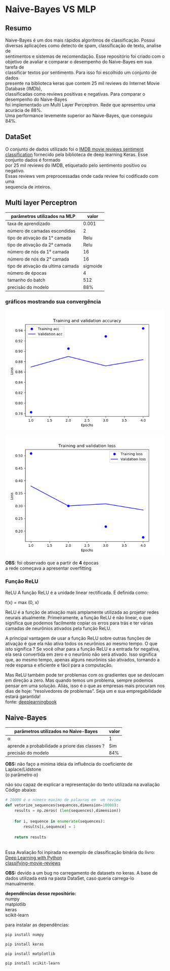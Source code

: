 # Naive-Bayes VS MLP

## Resumo
Naive-Bayes é um dos mais rápidos algoritmos de classificação. Possui  
diversas aplicações como detecto de spam, classificação de texto, analise de  
sentimentos e sistemas de recomendação. Esse repositório foi criado com o   
objetivo de avaliar e comparar o desempenho do Naive-Bayes em sua tarefa de  
classificar textos por sentimento. Para isso foi escolhido um conjunto de dados  
presente na biblioteca keras que contem 25 mil reviews do Internet Movie Database (IMDb),  
classificadas como reviews positivas e negativas. Para comparar o desempenho do Naive-Bayes  
foi implementado um Multi Layer Perceptron. Rede que apresentou uma acurácia de 88%.  
Uma performance levemente superior ao Naive-Bayes, que conseguiu 84%.

## DataSet
O conjunto de dados utilizado foi o [IMDB movie reviews sentiment classification](https://keras.io/datasets/#imdb-movie-reviews-sentiment-classification) fornecido pela biblioteca  de deep learning Keras. Esse conjunto dados é formado  
por 25 mil reviews do IMDB, etiquetado pelo sentimento positivo ou negativo.  
Essas reviews vem preprocessadas onde cada review foi codificado com uma  
sequencia de inteiros.


## Multi layer Perceptron

parâmetros utilizados na MLP      | valor
----------------------------------|------
taxa de aprendizado               | 0.001
número de camadas escondidas      | 2
tipo de ativação da 1° camada     | Relu
tipo de ativação da 2° camada     | Relu
número de nós da 1° camada        | 16
número de nós da 2° camada        | 16
tipo de ativação da ultima camada | sigmoide
número de épocas                  | 4
tamanho do batch                  | 512
precisão do modelo                | 88%

### gráficos mostrando sua convergência

![](Graphs/MLP_accuracy.png)

![](Graphs/MLP_validationLoss.png)

**OBS**: foi observado que a partir de **4** épocas  
a rede começava a apresentar overfitting 
### Função ReLU
ReLU
A função ReLU é a unidade linear rectificada. É definida como:

f(x) = max (0, x)

ReLU é a função de ativação mais amplamente utilizada ao projetar redes neurais atualmente. Primeiramente, a função ReLU é não linear, o que significa que podemos facilmente copiar os erros para trás e ter várias camadas de neurônios ativados pela função ReLU.

A principal vantagem de usar a função ReLU sobre outras funções de ativação é que ela não ativa todos os neurônios ao mesmo tempo. O que isto significa ? Se você olhar para a função ReLU e a entrada for negativa, ela será convertida em zero e o neurônio não será ativado. Isso significa que, ao mesmo tempo, apenas alguns neurônios são ativados, tornando a rede esparsa e eficiente e fácil para a computação.

Mas ReLU também pode ter problemas com os gradientes que se deslocam em direção a zero. Mas quando temos um problema, sempre podemos pensar em uma solução. Aliás, isso é o que as empresas mais procuram nos dias de hoje: “resolvedores de problemas”. Seja um e sua empregabilidade estará garantida!  
fonte: [deeplearningbook](http://deeplearningbook.com.br/funcao-de-ativacao/)



## Naive-Bayes

parâmetros utilizados no Naive-Bayes            | valor
------------------------------------------------|------
&alpha;                                         | 1
aprende a probabilidade a priore das classes ?  | Sim
precisão do modelo                              | 84%


**OBS:** não faço a minima ideia da influência do coeficiente de Laplace/Lidstone  
(o parâmetro  &alpha;)

não  sou capaz de explicar a representação do texto utilizada na avaliação  
Código abaixo:
```python
# 10000 é o número maxímo de palavras em  um review
def vetorize_sequences(sequences,dimension=10000):
    results = np.zeros( (len(sequences),dimension))

    for i, sequence in enumerate(sequences):
        results[i,sequence] = 1 
    
    return results



```

Essa Avaliação foi inpirada no exemplo de classificação binária do livro:  
[Deep Learning with Python](https://www.amazon.com.br/Deep-Learning-Python-Francois-Chollet/dp/1617294438)   
[classifying-movie-reviews](https://github.com/fchollet/deep-learning-with-python-notebooks/blob/master/3.5-classifying-movie-reviews.ipynb)

**OBS:** devido a um bug no carregamento de datasets no keras. A base de dados utilizada está na pasta DataSet, caso queria carrega-lo manualmente.

__dependências desse repositório:__  
numpy  
matplotlib  
keras  
scikit-learn
  
para instalar as dependências:
```shell
pip install numpy  
```
```shell
pip install keras  
```
```shell
pip install matplotlib
```
```shell
pip install scikit-learn
```